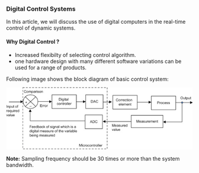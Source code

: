### Digital Control Systems


In this article, we will discuss the use of digital computers in the real-time control of dynamic systems.  
#### Why Digital Control ?   
- Increased flexibilty of selecting control algorithm.   
- one hardware design with many different software variations can be used for a range of products.   

Following image shows the block diagram of basic control system: 

![Block Diagram of Digital Control System](/images/DC.jpg)

**Note:** Sampling frequency should be 30 times or more than the system bandwidth.
<!---
<p align="center">
  <img src="/images/DC.jpg">
</p>
--->

<!---
<p align="center">
  <img width="460" height="300" src="http://www.fillmurray.com/460/300">
</p> 
--->
